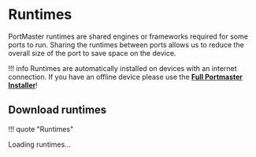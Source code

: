# Runtimes
PortMaster runtimes are shared engines or frameworks required for some ports to run. Sharing the runtimes between ports allows us to reduce the overall size of the port to save space on the device. 

!!! info 
    Runtimes are automatically installed on devices with an internet connection. If you have an offline device please use the [**Full Portmaster Installer**](installing-portmaster.md)!

## Download runtimes

!!! quote "Runtimes" 
    <div id="utils-list">Loading runtimes...</div>


<script>
  fetch('../../assets/json/ports.json')
    .then(response => {
      if (!response.ok) throw new Error(`HTTP error! Status: ${response.status}`);
      return response.json();
    })
    .then(data => {
      const utils = data.utils;

      if (!utils || Object.keys(utils).length === 0) {
        document.getElementById('utils-list').textContent = 'No utils found.';
        return;
      }

      const filteredEntries = Object.entries(utils).filter(([key]) => {
        const lowerKey = key.toLowerCase();
        return !lowerKey.includes('images') && !lowerKey.includes('gameinfo');
      });

      if (filteredEntries.length === 0) {
        document.getElementById('utils-list').textContent = 'No utils found after filtering.';
        return;
      }

      const rows = filteredEntries.map(([key, entry]) => {
        const sizeMB = entry.size ? (entry.size / (1024 * 1024)).toFixed(1) : 'N/A';
        return `
          <tr>
            <td align="left">
              <a href="${entry.url}" target="_blank" rel="noopener" style="display:block; width:100%; height:100%; text-decoration:none; color:inherit;">
                ${entry.name || key}
              </a>
            </td>
            <td align="right">
              <a href="${entry.url}" target="_blank" rel="noopener" style="display:block; width:100%; height:100%; text-decoration:none; color:inherit;">
                ${sizeMB} MB
              </a>
            </td>
          </tr>
        `;
      }).join('');

      document.getElementById('utils-list').innerHTML = `
        <table width="100%" border="0" cellspacing="0" cellpadding="5">
          <thead>
            <tr>
              <th width="100%" align="left">Runtime Name</th>
              <th width="100%" align="right">Size</th>
            </tr>
          </thead>
          <tbody>
            ${rows}
          </tbody>
        </table>
      `;
    })
    .catch(err => {
      document.getElementById('utils-list').textContent = 'Error loading utils: ' + err.message;
      console.error(err);
    });
</script>

